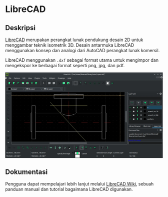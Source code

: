 # LibreCAD

## Deskripsi

[LibreCAD](https://librecad.org/) merupakan perangkat lunak pendukung desain 2D untuk menggambar teknik isometrik 3D. Desain antarmuka LibreCAD menggunakan konsep dan analogi dari AutoCAD perangkat lunak komersil.

LibreCAD menggunakan `.dxf` sebagai format utama untuk mengimpor dan mengekspor ke berbagai format seperti png, jpg, dan pdf.

![LibreCAD LangitKetujuh OS](../../media/image/librecad-langitketujuh-id.webp)

## Dokumentasi

Pengguna dapat mempelajari lebih lanjut melalui [LibreCAD Wiki](https://dokuwiki.librecad.org/doku.php), sebuah panduan manual dan tutorial bagaimana LibreCAD digunakan.
